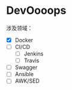 # DevOooops
涉及领域：
- [x] Docker
- [ ] CI/CD
    - [ ] Jenkins
    - [ ] Travis
- [ ] Swagger
- [ ] Ansible
- [ ] AWK/SED